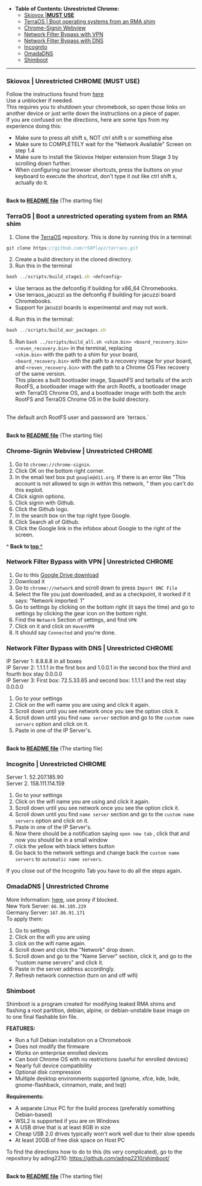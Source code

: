   * **Table of Contents: Unrestricted Chrome:**
     - [Skiovox |**MUST USE**](#skiovox--unrestricted-chrome-must-use)
     - [TerraOS | Boot operating systems from an RMA shim](#terraos--boot-a-unrestricted-operating-system-from-an-rma-shim
)
     - [Chrome-Signin Webview](#chrome-signin-webview--unrestricted-chrome)
     - [Network Filter Bypass with VPN](#network-filter-bypass-with-vpn--unrestricted-chrome)
     - [Network Filter Bypass with DNS](#network-filter-bypass-with-dns--unrestricted-chrome)
     - [Incognito](#incognito--unrestricted-chrome)
     - [OmadaDNS](#omadadns--unrestricted-chrome)
     - [Shimboot](#shimboot)
  ---
### Skiovox | Unrestricted CHROME (MUST USE)
Follow the instructions found from [here](https://chrose.netlify.app/detail/skiovox/)<br>
Use a unblocker if needed. <br>
This requires you to shutdown your chromebook, so open those links on another device or just write down the instructions on a piece of paper. <br>
If you are confused on the directions, here are some tips from my experience doing this: <br>
- Make sure to press alt shift s, NOT ctrl shift s or something else
- Make sure to COMPLETELY wait for the "Network Available" Screen on step 1.4
- Make sure to install the Skiovox Helper extension from Stage 3 by scrolling down further. 
- When configuring our browser shortcuts, press the buttons on your keyboard to execute the shortcut, don't type it out like ctrl shift s, actually do it.

<br> **Back to [README file](https://github.com/wea-f/ByePassHub/blob/main/Exploits/README.md)** (The starting file)

### TerraOS | Boot a unrestricted operating system from an RMA shim
1. Clone the [TerraOS](https://github.com/r58Playz/terraos) repository. This is done by running this in a terminal:
```js
git clone https://github.com/r58Playz/terraos.git
```
2. Create a build directory in the cloned directory.
3. Run this in the terminal
```js
bash ../scripts/build_stage1.sh <defconfig>
```
 - Use terraos as the defconfig if building for x86_64 Chromebooks.
 - Use terraos_jacuzzi as the defconfig if building for jacuzzi board Chromebooks.
 - Support for jacuzzi boards is experimental and may not work.
4. Run this in the terminal:
```js
bash ../scripts/build_aur_packages.sh
```
5. Run `bash ../scripts/build_all.sh <shim.bin> <board_recovery.bin> <reven_recovery.bin>` in the terminal, replacing<br>
`<shim.bin>` with the path to a shim for your board, <br>
`<board_recovery.bin>` with the path to a recovery image for your board, <br>
and `<reven_recovery.bin>` with the path to a Chrome OS Flex recovery of the same version. <br>
This places a built bootloader image, SquashFS and tarballs of the arch RootFS, a bootloader image with the arch Rootfs, a bootloader image with TerraOS Chrome OS, and a bootloader image with both the arch RootFS and TerraOS Chrome OS in the build directory.
<br>
The default arch RootFS user and password are `terraos.`

<br> **Back to [README file](https://github.com/wea-f/ByePassHub/blob/main/Exploits/README.md)** (The starting file)

### Chrome-Signin Webview | Unrestricted CHROME
1. Go to ```chrome://chrome-signin```.
2. Click OK on the bottom right corner.
3. In the email text box put `google@d11.org`. If there is an error like "This account is not allowed to sign in within this network, " then you can't do this exploit.
4. Click signin options.
5. Click signin with Github.
6. Click the Github logo.
7. In the search box on the top right type Google.
8. Click Search all of Github.
9. Click the Google link in the infobox about Google to the right of the screen.

**^ Back to [top ^](https://github.com/wea-f/ByePassHub/blob/main/Exploits/Exploits%5CBypasses.md#table-of-contents-scroll-down)**


### Network Filter Bypass with VPN | Unrestricted CHROME 
1. Go to this [Google Drive download](https://drive.google.com/file/d/1MGVFf8d9pww0M2bO9ogxQX1LyR1y6zc_/view)
2. Download it
3. Go to `chrome://network` and scroll down to press `Import ONC File`
4. Select the file you just downloaded, and as a checkpoint, it worked if it says: "Network imported: 1"
5. Go to settings by clicking on the bottom right (it says the time) and go to settings by clicking the gear icon on the bottom right.
6. Find the `Network` Section of settings, and find `VPN`
7. Click on it and click on `HavenVPN`
8. It should say `Connected` and you're done.
   
### Network Filter Bypass with DNS | Unrestricted CHROME 
IP Server 1: 8.8.8.8 in all boxes <br>
IP Server 2: 1.1.1.1 in the first box and 1.0.0.1 in the second box the third and fourth box stay 0.0.0.0 <br>
IP Server 3: First box: 72.5.33.65 and second box: 1.1.1.1 and the rest stay 0.0.0.0 <br>
1. Go to your settings
2. Click on the wifi name you are using and click it again.
3. Scroll down until you see network once you see the option click it.
4. Scroll down until you find `name server` section and go to the `custom name servers` option and click on it.
5. Paste in one of the IP Server's.

<br> **Back to [README file](https://github.com/wea-f/ByePassHub/blob/main/Exploits/README.md)** (The starting file)

### Incognito | Unrestricted CHROME
Server 1. 52.207.185.90 <br>
Server 2. 158.111.114.159 <br>
1. Go to your settings
2. Click on the wifi name you are using and click it again.
3. Scroll down until you see network once you see the option click it.
4. Scroll down until you find `name server` section and go to the `custom name servers` option and click on it.
5. Paste in one of the IP Server's.
6. Now there should be a notification saying `open new tab` , click that and now you should be in a small window
7. click the yellow with black letters button
8. Go back to the network settings and change back the `custom name servers` to `automatic name servers`.

If you close out of the Incognito Tab you have to do all the steps again.

### OmadaDNS | Unrestricted Chrome
More Information: [here](https://chrose.netlify.app/detail/omadadns/), use proxy if blocked. <br>
New York Server: `66.94.105.229` <br>
Germany Server: `167.86.91.171` <br>
To apply them:
1. Go to settings
2. Click on the wifi you are using
3. click on the wifi name again.
4. Scroll down and click the "Network" drop down.
5. Scroll down and go to the "Name Server" section, click it, and go to the "custom name servers" and click it.
6. Paste in the server address accordingly.
7. Refresh network connection (turn on and off wifi)

 ### Shimboot
Shimboot is a program created for modifying leaked RMA shims and flashing a root partition, debian, alpine, or debian-unstable base image on to one final flashable bin file. <br>

**FEATURES:** 
- Run a full Debian installation on a Chromebook
- Does not modify the firmware
- Works on enterprise enrolled devices
- Can boot Chrome OS with no restrictions (useful for enrolled devices)
- Nearly full device compatibility
- Optional disk compression
- Multiple desktop environments supported (gnome, xfce, kde, lxde, gnome-flashback, cinnamon, mate, and lxqt) <br>

**Requirements:**
- A separate Linux PC for the build process (preferably something Debian-based)
- WSL2 is supported if you are on Windows
- A USB drive that is at least 8GB in size
- Cheap USB 2.0 drives typically won't work well due to their slow speeds
- At least 20GB of free disk space on Host PC

To find the directions how to do to this (its very complicated), go to the repository by ading2210: https://github.com/ading2210/shimboot/ <br>



<br> **Back to [README file](https://github.com/wea-f/ByePassHub/blob/main/Exploits/README.md)** (The starting file)
